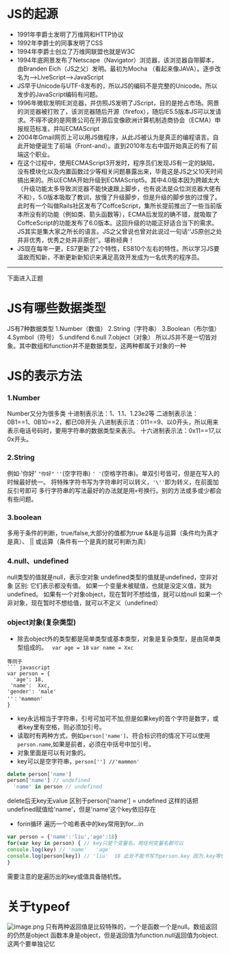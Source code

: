 # JS的起源
* 1991年李爵士发明了万维网和HTTP协议
* 1992年李爵士的同事发明了CSS
* 1994年李爵士创立了万维网联盟也就是W3C
* 1994年底网景发布了Netscape（Navigator）浏览器，该浏览器自带脚本，由Branden Eich（JS之父）发明。最初为Mocha （看起来像JAVA）。逐步改名为-->LiveScript-->JavaScript
* JS早于Unicode与UTF-8发布的，所以JS的编码不是完整的Unicode。所以发步的JavaScript编码有问题。
* 1996年微软发明IE浏览器，并仿照JS发明了JScript，目的是抢占市场。网景的浏览器被打败了，该浏览器随后开源（firefox），随后IE5.5版本JS可以发请求。不得不说的是网景公司在开源后变像欧洲计算机制造商协会（ECMA）申报规范标准，并叫ECMAScript
* 2004年Gmail网页上可以用JS做程序，从此JS被认为是真正的编程语言。自此开始便诞生了前端（Front-and）。直到2010年左右中国开始真正的有了前端这个职业。
* 在这个过程中，使用ECMAScript3开发时，程序员们发现JS有一定的缺陷，没有模块化以及内置函数过少等相关问题暴露出来，毕竟这是JS之父10天时间搞出来的。所以ECMA开始升级到ECMAScript5。其中4.0版本因为跨越太大（升级功能太多导致浏览器不能快速跟上脚步，也有说法是众位浏览器大佬有不和），5.0版本吸取了教训，放慢了升级脚步，但是升级的脚步放的过慢了。此时有一个叫做Rails社区发布了CoffceScript，集所长提前推出了一些当前版本所没有的功能（例如类、箭头函数等），ECMA后发现的确不错，就吸取了CoffceScript的功能发布了6.0版本。这回升级的功能正好适合当下的需求。JS其实是集大家之所长的语言。JS之父曾说也曾对此说过一句话‘‘JS原创之处并非优秀，优秀之处并非原创’’。堪称经典！
* JS现在每年一更，ES7更新了2个特性，ES810个左右的特性。所以学习JS要温故而知新，不断更新新知识来满足高效开发成为一名优秀的程序员。
---
下面进入正题
# JS有哪些数据类型
JS有7种数据类型
1.Number（数值）
2.String（字符串）
3.Boolean（布尔值）
4.Symbol（符号）
5.undifend
6.null
7.object（对象）
所以JS并不是一切皆对象。其中数组和function并不是数据类型，这两种都属于对象的一种
# JS的表示方法
### 1.Number
Number又分为很多类
 十进制表示法：1、1.1、1.23e2等
 二进制表示法：0B1==1、0B10==2，都已0B开头
 八进制表示法：011==9、以0开头，所以用来表示电话号码时，要用字符串的数据类型来表示。
 十六进制表示法：0x11==17,以0x开头。
### 2.String
 例如·'你好'  `"你好"` `''`(空字符串)  `' '`(空格字符串)。单双引号皆可，但是在写入的时候最好统一。
 将特殊字符书写为字符串时可以转义，`'\''`即为转义，在前面加反引号即可
 多行字符串的写法最好的办法就是用`+`号换行。别的方法或多或少都会有些问题。
### 3.boolean
 多用于条件的判断，true/false,大部分的值都为true
 &&是与运算（条件均为真才是真）、 || 或运算（条件有一个是真的就可判断为真）
### 4.null、undefined
 null类型的值就是null，表示空对象
 undefined类型的值就是undefined，空非对象
区别:
它们表示都没有值。
如果一个变量未被赋值，也就是没定义值，就为undefined。
如果有一个对象object，现在暂时不想给值，就可以给null
如果一个非对象，现在暂时不想给值，就可以不定义（undefined）
### object对象(复杂类型)
* 除去object外的类型都是简单类型或基本类型，对象是复杂类型，是由简单类型组成的。
``` var age = 18```
``` var name = Xxc ```
``` var gender = 'male'
等同于
``` javascript 
var person = {
  'age': 18,
 'name':  Xxc,
'gender': 'male'
''：'mammon'
}
```
* key永远相当于字符串，引号可加可不加,但是如果key的首个字符是数字，或者key里有空格，则必须加引号。
* 读取时有两种方式，例如```person['name']```、符合标识符的情况下可以使用```person.name```,如果是前者，必须在中括号中加引号。
* 对象里面是可以有对象的。
* key可以是空字符串，```person[''] //'mammon'```
``` javascript 
delete person['name']
person['name'] // undefined
  'name' in person // undefined
```
delete后无key无value
区别于person['name'] = undefined
这样的话把undefined赋值给'name'，但是'name'这个key依旧存在
* forin循环
遍历一个哈希表中的key常用到for...in
``` javascript 
var person = {'name':'liu','age':18}
for(var key in person) { // key只是个变量名，用任何变量名都可以
console.log(key) // 'name'   'age'
console.log(person[key]) // 'liu'  18 此处不能书写为person.key 因为.key等价于person['key']
}
``` 
需要注意的是遍历出的key或值具备随机性。

# 关于typeof
![image.png](http://upload-images.jianshu.io/upload_images/7921365-63f0990dcc9184d5.png?imageMogr2/auto-orient/strip%7CimageView2/2/w/1240)
只有两种返回值是比较特殊的，一个是函数一个是null。数组返回的仍然是object
函数本身是object，但是返回值为function.null返回值为object. 这两个要单独记忆


